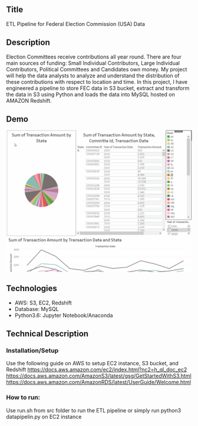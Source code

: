 ## Title
ETL Pipeline for Federal Election Commission (USA) Data

## Description
Election Committees receive contributions all year round. There are four main sources of funding: Small Individual Contributors, Large Individual Contributors, Political Committees and Candidates own money. My project will help the data analysts to analyze and understand the distribution of these contributions with respect to location and time.
In this project, I have engineered a pipeline to store FEC data in S3 bucket, extract and transform the data in S3 using Python and loads the data into MySQL hosted on AMAZON Redshift. 

## Demo
![Demo](demo/FEC_Analyzer_demo.gif)

## Technologies 
- AWS: S3, EC2, Redshift
- Database: MySQL
- Python3.6: Jupyter Notebook/Anaconda

## Technical Description 

### Installation/Setup
Use the following guide on AWS to setup EC2 instance, S3 bucket, and Redshift
https://docs.aws.amazon.com/ec2/index.html?nc2=h_ql_doc_ec2
https://docs.aws.amazon.com/AmazonS3/latest/gsg/GetStartedWithS3.html
https://docs.aws.amazon.com/AmazonRDS/latest/UserGuide/Welcome.html
### How to run:
Use run.sh from src folder to run the ETL pipeline or simply run python3 datapipelin.py on EC2 instance
 
